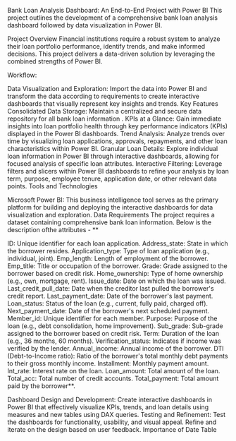 
Bank Loan Analysis Dashboard: An End-to-End Project with  Power BI
This project outlines the development of a comprehensive bank loan analysis dashboard  followed by data visualization in Power BI.

Project Overview
Financial institutions require a robust system to analyze their loan portfolio performance, identify trends, and make informed decisions. This project delivers a data-driven solution by leveraging the combined strengths of  Power BI.

Workflow:

Data Visualization and Exploration: Import the data into Power BI and transform the data according to requirements to create interactive dashboards that visually represent key insights and trends.
Key Features
Consolidated Data Storage: Maintain a centralized and secure data repository for all bank loan information . 
KPIs at a Glance: Gain immediate insights into loan portfolio health through key performance indicators (KPIs) displayed in the Power BI dashboards.
Trend Analysis: Analyze trends over time by visualizing loan applications, approvals, repayments, and other loan characteristics within Power BI.
Granular Loan Details: Explore individual loan information in Power BI through interactive dashboards, allowing for focused analysis of specific loan attributes.
Interactive Filtering: Leverage filters and slicers within Power BI dashboards to refine your analysis by loan term, purpose, employee tenure, application date, or other relevant data points.
Tools and Technologies

Microsoft Power BI: This business intelligence tool serves as the primary platform for building and deploying the interactive dashboards for data visualization and exploration.
Data Requirements
The project requires a dataset containing comprehensive bank loan information. Below is the description ofthe attributes - **

ID: Unique identifier for each loan application.
Address_state: State in which the borrower resides.
Application_type: Type of loan application (e.g., individual, joint).
Emp_length: Length of employment of the borrower.
Emp_title: Title or occupation of the borrower.
Grade: Grade assigned to the borrower based on credit risk.
Home_ownership: Type of home ownership (e.g., own, mortgage, rent).
Issue_date: Date on which the loan was issued.
Last_credit_pull_date: Date when the creditor last pulled the borrower's credit report.
Last_payment_date: Date of the borrower's last payment.
Loan_status: Status of the loan (e.g., current, fully paid, charged off).
Next_payment_date: Date of the borrower's next scheduled payment.
Member_id: Unique identifier for each member.
Purpose: Purpose of the loan (e.g., debt consolidation, home improvement).
Sub_grade: Sub-grade assigned to the borrower based on credit risk.
Term: Duration of the loan (e.g., 36 months, 60 months).
Verification_status: Indicates if income was verified by the lender.
Annual_income: Annual income of the borrower.
DTI (Debt-to-Income ratio): Ratio of the borrower's total monthly debt payments to their gross monthly income.
Installment: Monthly payment amount.
Int_rate: Interest rate on the loan.
Loan_amount: Total amount of the loan.
Total_acc: Total number of credit accounts.
Total_payment: Total amount paid by the borrower**.


Dashboard Design and Development: Create interactive dashboards in Power BI that effectively visualize KPIs, trends, and loan details using measures and new tables using DAX queries.
Testing and Refinement: Test the dashboards for functionality, usability, and visual appeal. Refine and iterate on the design based on user feedback.
Importance of Date Table
